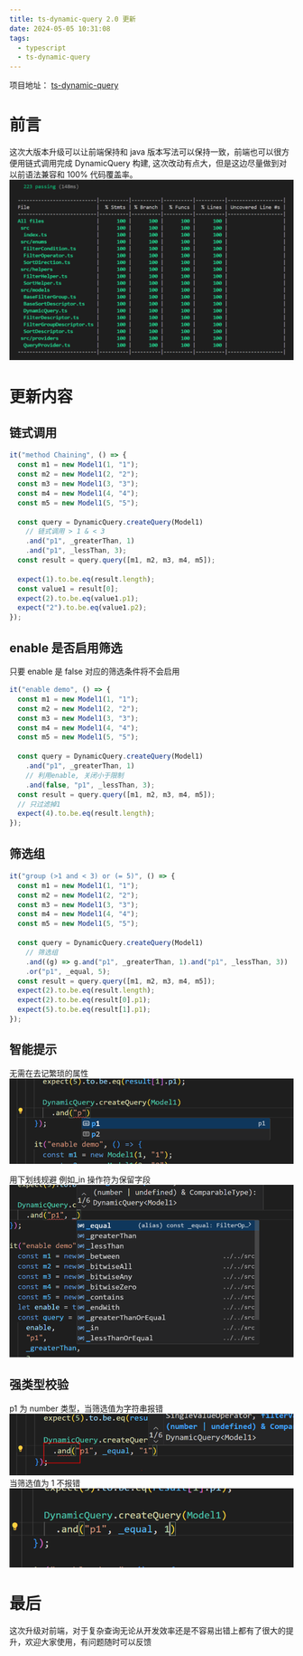 ```yaml
---
title: ts-dynamic-query 2.0 更新
date: 2024-05-05 10:31:08
tags:
  - typescript
  - ts-dynamic-query
---
```


项目地址： [ts-dynamic-query](https://github.com/wz2cool/ts-dynamic-query)

# 前言

这次大版本升级可以让前端保持和 java 版本写法可以保持一致，前端也可以很方便用链式调用完成 DynamicQuery 构建, 这次改动有点大，但是这边尽量做到对以前语法兼容和 100% 代码覆盖率。
![alt text](tdq-2-0/image-4.png)

# 更新内容

## 链式调用

```ts
it("method Chaining", () => {
  const m1 = new Model1(1, "1");
  const m2 = new Model1(2, "2");
  const m3 = new Model1(3, "3");
  const m4 = new Model1(4, "4");
  const m5 = new Model1(5, "5");

  const query = DynamicQuery.createQuery(Model1)
    // 链式调用 > 1 & < 3
    .and("p1", _greaterThan, 1)
    .and("p1", _lessThan, 3);
  const result = query.query([m1, m2, m3, m4, m5]);

  expect(1).to.be.eq(result.length);
  const value1 = result[0];
  expect(2).to.be.eq(value1.p1);
  expect("2").to.be.eq(value1.p2);
});
```

## enable 是否启用筛选

只要 enable 是 false 对应的筛选条件将不会启用

```ts
it("enable demo", () => {
  const m1 = new Model1(1, "1");
  const m2 = new Model1(2, "2");
  const m3 = new Model1(3, "3");
  const m4 = new Model1(4, "4");
  const m5 = new Model1(5, "5");

  const query = DynamicQuery.createQuery(Model1)
    .and("p1", _greaterThan, 1)
    // 利用enable, 关闭小于限制
    .and(false, "p1", _lessThan, 3);
  const result = query.query([m1, m2, m3, m4, m5]);
  // 只过滤掉1
  expect(4).to.be.eq(result.length);
});
```

## 筛选组

```ts
it("group (>1 and < 3) or (= 5)", () => {
  const m1 = new Model1(1, "1");
  const m2 = new Model1(2, "2");
  const m3 = new Model1(3, "3");
  const m4 = new Model1(4, "4");
  const m5 = new Model1(5, "5");

  const query = DynamicQuery.createQuery(Model1)
    // 筛选组
    .and((g) => g.and("p1", _greaterThan, 1).and("p1", _lessThan, 3))
    .or("p1", _equal, 5);
  const result = query.query([m1, m2, m3, m4, m5]);
  expect(2).to.be.eq(result.length);
  expect(2).to.be.eq(result[0].p1);
  expect(5).to.be.eq(result[1].p1);
});
```

## 智能提示

无需在去记繁琐的属性
![alt text](tdq-2-0/image.png)

用下划线规避 例如\_in 操作符为保留字段
![alt text](tdq-2-0/image-1.png)

## 强类型校验

p1 为 number 类型，当筛选值为字符串报错
![alt text](tdq-2-0/image-2.png)
当筛选值为 1 不报错
![alt text](tdq-2-0/image-3.png)

# 最后

这次升级对前端，对于复杂查询无论从开发效率还是不容易出错上都有了很大的提升，欢迎大家使用，有问题随时可以反馈
